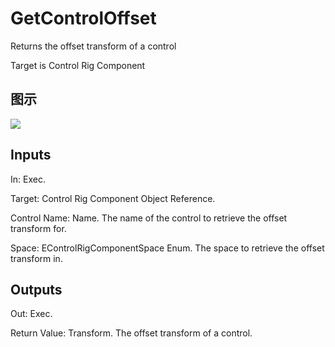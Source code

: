# GetControlOffset

Returns the offset transform of a control

Target is Control Rig Component

## 图示

![]($-20221218-18312651.png)

## Inputs

In: Exec.

Target: Control Rig Component Object Reference.

Control Name: Name. The name of the control to retrieve the offset transform for.

Space: EControlRigComponentSpace Enum. The space to retrieve the offset transform in.  

## Outputs

Out: Exec.

Return Value: Transform. The offset transform of a control.

